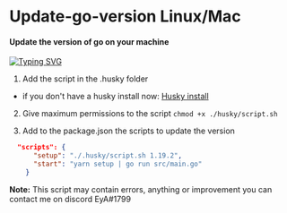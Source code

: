 
# Update-go-version Linux/Mac
#### Update the version of go on your machine

[![Typing SVG](https://readme-typing-svg.herokuapp.com?font=Fira+Code&pause=1000&color=F71164&width=435&lines=by+Edu+Ruiz)](https://git.io/typing-svg)

1. Add the script in the .husky folder
  - if you don't have a husky install now: [Husky install](https://typicode.github.io/husky/#/?id=automatic-recommended)

2. Give maximum permissions to the script `chmod +x ./husky/script.sh`

3. Add to the package.json the scripts to update the version
  ```json
    "scripts": {
        "setup": "./.husky/script.sh 1.19.2",
        "start": "yarn setup | go run src/main.go"
      }
  ```

**Note:** This script may contain errors, anything or improvement you can contact me on discord EyA#1799

